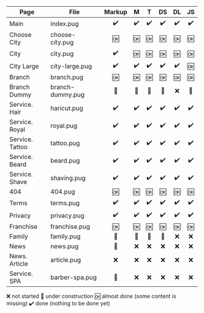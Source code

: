 

| Page            | File             | Markup |  M  |  T  |  DS  |  DL  |  JS  |
|-----------------|------------------|:------:|:---:|:---:|:----:|:----:|:----:|
| Main            | index.pug        |   ✔️  |  ✔️ | ✔️ |  ✔️  |  ✔️ |  ✔️  |
| Choose City     | choose-city.pug  |   🆗  |  🆗 | 🆗 |  🆗  |  🆗 |  🆗  |
| City            | city.pug         |   ✔️  |  🆗 | 🆗 |  🆗  |  🆗 |  🆗  |
| City Large      | city-large.pug   |   ✔️  |  ✔️ | ✔️ |  ✔️  |  ✔️ |  🆗  |
| Branch          | branch.pug       |   🆗  |  🆗 | 🆗 |  🆗  |  🆗 |  🆗  |
| Branch Dummy    | branch-dummy.pug |   🚧  |  🚧 | 🚧 |  🚧  |  ❌ |  🚧  |
| Service. Hair   | haricut.pug      |   ✔️  |  ✔️ | ✔️ |  ✔️  |  ✔️ |  ✔️  |
| Service. Royal  | royal.pug        |   ✔️  |  ✔️ | ✔️ |  ✔️  |  ✔️ |  ✔️  |
| Service. Tattoo | tattoo.pug       |   ✔️  |  ✔️ | ✔️ |  ✔️  |  ✔️ |  ✔️  |
| Service. Beard  | beard.pug        |   ✔️  |  ✔️ | ✔️ |  ✔️  |  ✔️ |  ✔️  |
| Service. Shave  | shaving.pug      |   ✔️  |  ✔️ | ✔️ |  ✔️  |  ✔️ |  ✔️  |
| 404             | 404.pug          |   🆗  |  🆗 | 🆗 |  🆗  |  🆗 |  🆗  |
| Terms           | terms.pug        |   ✔️  |  ✔️ | ✔️ |  ✔️  |  ✔️ |  ✔️  |
| Privacy         | privacy.pug      |   ✔️  |  ✔️ | ✔️ |  ✔️  |  ✔️ |  ✔️  |
| Franchise       | franchise.pug    |   🆗  |  🆗 | 🆗 |  🆗  |  🆗 |  🆗  |
| Family          | family.pug       |   🚧  |  🚧 | 🚧 |  🚧  |  ❌ |  ❌  |
| News            | news.pug         |   🚧  |  ❌ | ❌ |  ❌  |  ❌ |  ❌  |
| News. Article   | article.pug      |   ❌  |  ❌ | ❌ |  ❌  |  ❌ |  ❌  |
| Service. SPA    | barber-spa.pug   |   🚧  |  ❌ | ❌ |  ❌  |  ❌ |  ❌  |

❌ not started
🚧 under construction
🆗 almost done (some content is missing)
✔️ done (nothing to be done yet)
